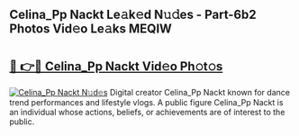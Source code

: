 ## Celina_Pp Nackt Le𝚊k𝚎d N𝚞𝚍es - Part-6b2 Photos Vid𝚎o Le𝚊ks MEQIW

# <h2><a href="http://fb8hbk4.evod.top/?m=Celina_Pp+Nackt">🔗 👉🔴 Celina_Pp Nackt Vid𝚎o Ph𝚘t𝚘s</a></h2>

[![Celina_Pp Nackt N𝚞d𝚎s](https://i.imgur.com/8V9OHl7.gif)](http://fb8hbk4.evod.top/?m=Celina_Pp+Nackt)
Digital creator Celina_Pp Nackt known for dance trend performances and lifestyle vlogs. A public figure Celina_Pp Nackt is an individual whose actions, beliefs, or achievements are of interest to the public. 
